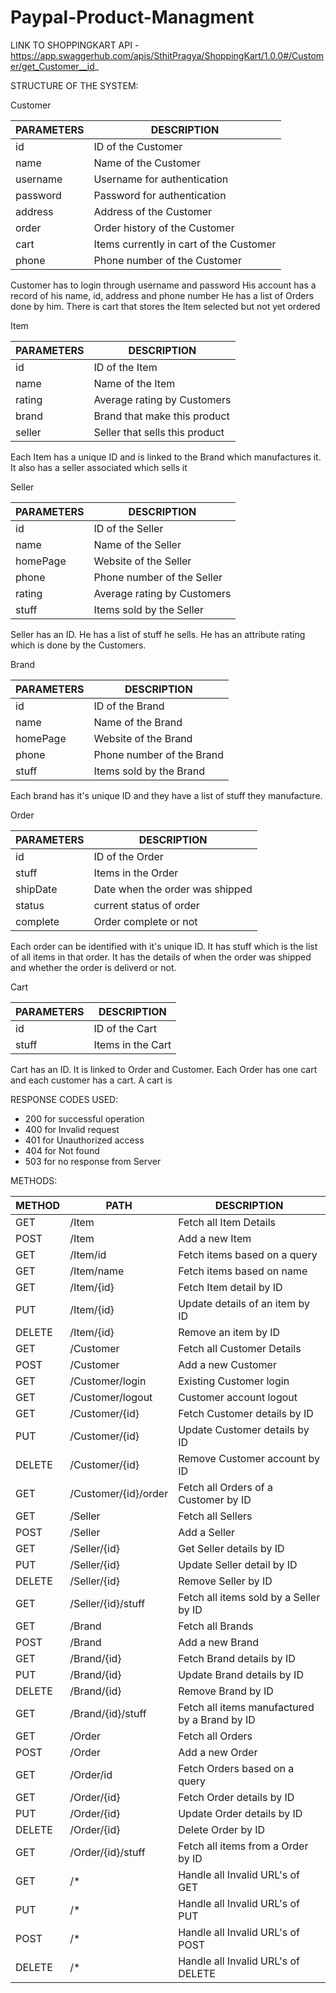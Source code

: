 # Paypal-Product-Managment

LINK TO SHOPPINGKART API - https://app.swaggerhub.com/apis/SthitPragya/ShoppingKart/1.0.0#/Customer/get_Customer__id_

STRUCTURE OF THE SYSTEM:

Customer

| PARAMETERS | DESCRIPTION |
| ------------- | ------------- |
| id | ID of the Customer |
| name | Name of the Customer |
| username | Username for authentication |
| password | Password for authentication |
| address | Address of the Customer |
| order | Order history of the Customer |
| cart | Items currently in cart of the Customer |
| phone | Phone number of the Customer |


Customer has to login through username and password
His account has a record of his name, id, address and phone number
He has a list of Orders done by him.
There is cart that stores the Item selected but not yet ordered


Item

| PARAMETERS | DESCRIPTION |
| ------------- | ------------- |
| id | ID of the Item |
| name | Name of the Item |
| rating | Average rating by Customers |
| brand | Brand that make this product |
| seller | Seller that sells this product |


Each Item has a unique ID and is linked to the Brand which manufactures it.
It also has a seller associated which sells it


Seller

| PARAMETERS | DESCRIPTION |
| ------------- | ------------- |
| id | ID of the Seller |
| name | Name of the Seller |
| homePage | Website of the Seller |
| phone | Phone number of the Seller |
| rating | Average rating by Customers |
| stuff | Items sold by the Seller |


Seller has an ID. He has a list of stuff he sells. He has an attribute rating which is done by the Customers.


Brand

| PARAMETERS | DESCRIPTION |
| ------------- | ------------- |
| id | ID of the Brand |
| name | Name of the Brand |
| homePage | Website of the Brand |
| phone | Phone number of the Brand |
| stuff | Items sold by the Brand |


Each brand has it's unique ID and they have a list of stuff they manufacture.


Order

| PARAMETERS | DESCRIPTION |
| ------------- | ------------- |
| id | ID of the Order |
| stuff | Items in the Order |
| shipDate | Date when the order was shipped |
| status | current status of order |
| complete | Order complete or not |


Each order can be identified with it's unique ID. It has stuff which is the list of all items in that order. It has the details of when the order was shipped and whether the order is deliverd or not.


Cart

| PARAMETERS | DESCRIPTION |
| ------------- | ------------- |
| id | ID of the Cart |
| stuff | Items in the Cart |


Cart has an ID. It is linked to Order and Customer. Each Order has one cart and each customer has a cart. A cart is


RESPONSE CODES USED:

- 200 for successful operation
- 400 for Invalid request
- 401 for Unauthorized access
- 404 for Not found
- 503 for no response from Server


METHODS:

| METHOD  | PATH | DESCRIPTION |
| ------------- | ------------- | --------- |
| GET  | /Item  | Fetch all Item Details |
| POST  | /Item  | Add a new Item |
| GET  | /Item/id  | Fetch items based on a query |
| GET  | /Item/name  | Fetch items based on name |
| GET  | /Item/{id}  | Fetch Item detail by ID |
| PUT  | /Item/{id}  | Update details of an item by ID |
| DELETE  | /Item/{id}  | Remove an item by ID |
| GET  | /Customer  | Fetch all Customer Details |
| POST  | /Customer  | Add a new Customer |
| GET  | /Customer/login  | Existing Customer login |
| GET  | /Customer/logout  | Customer account logout |
| GET  | /Customer/{id}  | Fetch Customer details by ID |
| PUT  | /Customer/{id}  | Update Customer details by ID |
| DELETE  | /Customer/{id}  | Remove Customer account by ID |
| GET | /Customer/{id}/order | Fetch all Orders of a Customer by ID |
| GET  | /Seller  | Fetch all Sellers |
| POST  | /Seller  | Add a Seller |
| GET  | /Seller/{id}  | Get Seller details by ID |
| PUT  | /Seller/{id}  | Update Seller detail by ID |
| DELETE  | /Seller/{id}  | Remove Seller by ID |
| GET | /Seller/{id}/stuff | Fetch all items sold by a Seller by ID |
| GET  | /Brand  | Fetch all Brands |
| POST  | /Brand  | Add a new Brand |
| GET  | /Brand/{id}  | Fetch Brand details by ID |
| PUT  | /Brand/{id}  | Update Brand details by ID |
| DELETE  | /Brand/{id}  | Remove Brand by ID |
| GET | /Brand/{id}/stuff | Fetch all items manufactured by a Brand by ID |
| GET  | /Order  | Fetch all Orders |
| POST  | /Order  | Add a new Order |
| GET  | /Order/id  | Fetch Orders based on a query |
| GET  | /Order/{id}  | Fetch Order details by ID |
| PUT  | /Order/{id}  | Update Order details by ID |
| DELETE  | /Order/{id}  | Delete Order by ID |
| GET | /Order/{id}/stuff | Fetch all items from a Order by ID |
| GET | /* | Handle all Invalid URL's of GET|
| PUT | /* | Handle all Invalid URL's of PUT |
| POST | /* | Handle all Invalid URL's of POST |
| DELETE | /* | Handle all Invalid URL's of DELETE |
